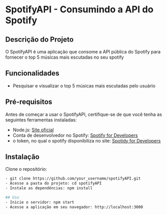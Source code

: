 # SpotifyAPI - Consumindo a API do Spotify

## Descrição do Projeto

O SpotifyAPI é uma aplicação que consome a API pública do Spotify para fornecer o top 5 músicas mais escutadas no seu spotify

## Funcionalidades

- Pesquisar e visualizar o top 5 músicas mais escutadas pelo usuário

## Pré-requisitos

Antes de começar a usar o SpotifyAPI, certifique-se de que você tenha as seguintes ferramentas instaladas:

- Node.js: [Site oficial](https://nodejs.org/)
- Conta de desenvolvedor no Spotify: [Spotify for Developers](https://developer.spotify.com/)
- o token, no qual o spotify disponibiliza no site: [Spotidy for Developers](https://developer.spotify.com/)

## Instalação
Clone o repositório:

   ```sh
- git clone https://github.com/your_username/spotifyAPI.git
- Acesse a pasta do projeto: cd spotifyAPI
- Instale as dependências: npm install

## Uso
- Inicie o servidor: npm start
- Acesse a aplicação em seu navegador: http://localhost:3000






   
   
